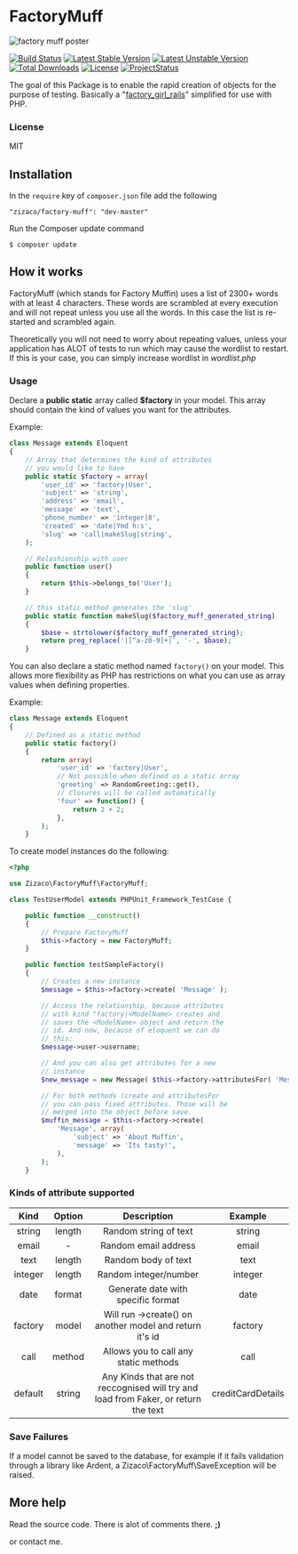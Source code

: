 FactoryMuff
===========

![factory muff poster](https://dl.dropbox.com/u/12506137/libs_bundles/factorymuff.png)

[![Build Status](https://api.travis-ci.org/Zizaco/factory-muff.png)](https://travis-ci.org/Zizaco/factory-muff)
[![Latest Stable Version](https://poser.pugx.org/zizaco/factory-muff/v/stable.png)](https://packagist.org/packages/zizaco/factory-muff)
[![Latest Unstable Version](https://poser.pugx.org/zizaco/factory-muff/v/unstable.png)](https://packagist.org/packages/zizaco/factory-muff)
[![Total Downloads](https://poser.pugx.org/zizaco/factory-muff/downloads.png)](https://packagist.org/packages/zizaco/factory-muff)
[![License](https://poser.pugx.org/zizaco/factory-muff/license.png)](https://packagist.org/packages/zizaco/factory-muff)
[![ProjectStatus](http://stillmaintained.com/Zizaco/factory-muff.png)](http://stillmaintained.com/Zizaco/factory-muff)

The goal of this Package is to enable the rapid creation of objects for the purpose of testing. Basically a "[factory\_girl\_rails](https://github.com/thoughtbot/factory_girl_rails)" simplified for use with PHP.

### License

MIT

Installation
-----------

In the `require` key of `composer.json` file add the following

    "zizaco/factory-muff": "dev-master"

Run the Composer update command

    $ composer update


How it works
------------

FactoryMuff (which stands for Factory Muffin) uses a list of 2300+ words with at least 4 characters. These words are scrambled at every execution and will not repeat unless you use all the words. In this case the list is re-started and scrambled again.

Theoretically you will not need to worry about repeating values​​, unless your application has ALOT of tests to run which may cause the wordlist to restart. If this is your case, you can simply increase wordlist in _wordlist.php_

### Usage

Declare a __public static__ array called __$factory__ in your model. This array should contain the kind of values you want for the attributes.

Example:
```php
class Message extends Eloquent
{
    // Array that determines the kind of attributes
    // you would like to have
    public static $factory = array(
        'user_id' => 'factory|User',
        'subject' => 'string',
        'address' => 'email',
        'message' => 'text',
        'phone_number' => 'integer|8',
        'created' => 'date|Ymd h:s',
        'slug' => 'call|makeSlug|string',
    );

    // Relashionship with user
    public function user()
    {
        return $this->belongs_to('User');
    }

    // this static method generates the 'slug'
    public static function makeSlug($factory_muff_generated_string)
    {
        $base = strtolower($factory_muff_generated_string);
        return preg_replace('|[^a-z0-9]+|', '-', $base);
    }
```

You can also declare a static method named `factory()` on your model. This allows more flexibility as PHP has restrictions on what you can use as array values when defining properties.

Example:
```php
class Message extends Eloquent
{
    // Defined as a static method
    public static factory()
    {
        return array(
            'user_id' => 'factory|User',
            // Not possible when defined as a static array
            'greeting' => RandomGreeting::get(),
            // Closures will be called automatically
            'four' => function() {
                return 2 + 2;
            },
        );
    }
```

To create model instances do the following:
```php
<?php

use Zizaco\FactoryMuff\FactoryMuff;

class TestUserModel extends PHPUnit_Framework_TestCase {

    public function __construct()
    {
        // Prepare FactoryMuff
        $this->factory = new FactoryMuff;
    }

    public function testSampleFactory()
    {
        // Creates a new instance
        $message = $this->factory->create( 'Message' );

        // Access the relationship, because attributes
        // with kind "factory|<ModelName> creates and
        // saves the <ModelName> object and return the
        // id. And now, because of eloquent we can do
        // this:
        $message->user->username;

        // And you can also get attributes for a new
        // instance
        $new_message = new Message( $this->factory->attributesFor( 'Message' ) )

        // For both methods (create and attributesFor
        // you can pass fixed attributes. Those will be
        // merged into the object before save.
        $muffin_message = $this->factory->create(
            'Message', array(
                'subject' => 'About Muffin',
                'message' => 'Its tasty!',
            ),
        );
    }
```

### Kinds of attribute supported

| Kind          | Option  | Description                                                                        | Example
| :-----------: | :-----: |:----------------------------------------------------------------------------------:| :----------------:|
| string        | length  | Random string of text                                                              | string|12         |
| email         | -       | Random email address                                                               | email             |
| text          | length  | Random body of text                                                                | text|100          |
| integer       | length  | Random integer/number                                                              | integer|10        |
| date          | format  | Generate date with specific format                                                 | date|d-M-Y        |
| factory       | model   | Will run ->create() on another model and return it's id                            | factory|User      |
| call          | method  | Allows you to call any static methods                                              | call|staticMethod |
| default       | string  | Any Kinds that are not reccognised will try and load from Faker, or return the text| creditCardDetails |


### Save Failures

If a model cannot be saved to the database, for example if it fails validation through a library like Ardent, a Zizaco\FactoryMuff\SaveException will be raised.

More help
---------

Read the source code. There is alot of comments there. __;)__

or contact me.

